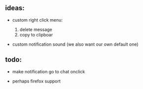 ## ideas:

* custom right click menu: 
    1. delete message
    2. copy to clipboar

* custom notification sound (we also want our own default one)



## todo:

* make notification go to chat onclick

* perhaps firefox support